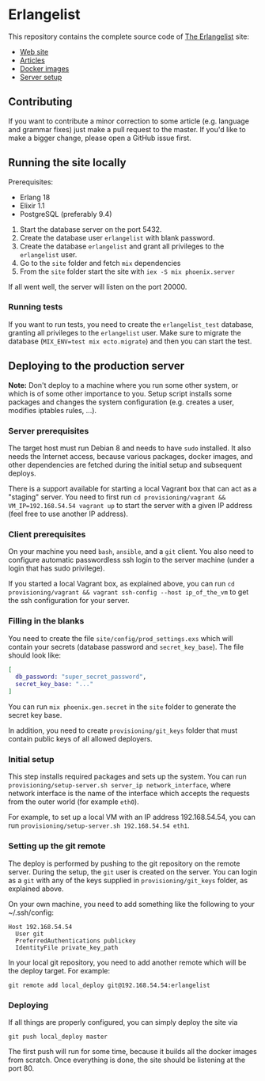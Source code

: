 # Erlangelist

This repository contains the complete source code of [The Erlangelist](http://theerlangelist.com) site:

- [Web site](site/)
- [Articles](site/articles/)
- [Docker images](docker/)
- [Server setup](provisioning/)

## Contributing

If you want to contribute a minor correction to some article (e.g. language and grammar fixes) just make a pull request to the master. If you'd like to make a bigger change, please open a GitHub issue first.

## Running the site locally

Prerequisites:

- Erlang 18
- Elixir 1.1
- PostgreSQL (preferably 9.4)

1. Start the database server on the port 5432.
1. Create the database user `erlangelist` with blank password.
1. Create the database `erlangelist` and grant all privileges to the `erlangelist` user.
1. Go to the `site` folder and fetch `mix` dependencies
1. From the `site` folder start the site with `iex -S mix phoenix.server`

If all went well, the server will listen on the port 20000.

### Running tests

If you want to run tests, you need to create the `erlangelist_test` database, granting all privileges to the `erlangelist` user. Make sure to migrate the database (`MIX_ENV=test mix ecto.migrate`) and then you can start the test.

## Deploying to the production server

__Note:__ Don't deploy to a machine where you run some other system, or which is of some other importance to you. Setup script installs some packages and changes the system configuration (e.g. creates a user, modifies iptables rules, ...).

### Server prerequisites

The target host must run Debian 8 and needs to have `sudo` installed. It also needs the Internet access, because various packages, docker images, and other dependencies are fetched during the initial setup and subsequent deploys.

There is a support available for starting a local Vagrant box that can act as a "staging" server. You need to first run `cd provisioning/vagrant && VM_IP=192.168.54.54 vagrant up` to start the server with a given IP address (feel free to use another IP address).

### Client prerequisites

On your machine you need `bash`, `ansible`, and a `git` client. You also need to configure automatic passwordless ssh login to the server machine (under a login that has sudo privilege).

If you started a local Vagrant box, as explained above, you can run `cd provisioning/vagrant && vagrant ssh-config --host ip_of_the_vm` to get the ssh configuration for your server.

### Filling in the blanks

You need to create the file `site/config/prod_settings.exs` which will contain your secrets (database password and `secret_key_base`). The file should look like:

```elixir
[
  db_password: "super_secret_password",
  secret_key_base: "..."
]
```

You can run `mix phoenix.gen.secret` in the `site` folder to generate the secret key base.

In addition, you need to create `provisioning/git_keys` folder that must contain public keys of all allowed deployers.

### Initial setup

This step installs required packages and sets up the system. You can run `provisioning/setup-server.sh server_ip network_interface`, where network interface is the name of the interface which accepts the requests from the outer world (for example `eth0`).

For example, to set up a local VM with an IP address 192.168.54.54, you can run `provisioning/setup-server.sh 192.168.54.54 eth1`.

### Setting up the git remote

The deploy is performed by pushing to the git repository on the remote server. During the setup, the `git` user is created on the server. You can login as a `git` with any of the keys supplied in `provisioning/git_keys` folder, as explained above.

On your own machine, you need to add something like the following to your ~/.ssh/config:

```
Host 192.168.54.54
  User git
  PreferredAuthentications publickey
  IdentityFile private_key_path
```

In your local git repository, you need to add another remote which will be the deploy target. For example:

```
git remote add local_deploy git@192.168.54.54:erlangelist
```

### Deploying

If all things are properly configured, you can simply deploy the site via

```
git push local_deploy master
```

The first push will run for some time, because it builds all the docker images from scratch. Once everything is done, the site should be listening at the port 80.
